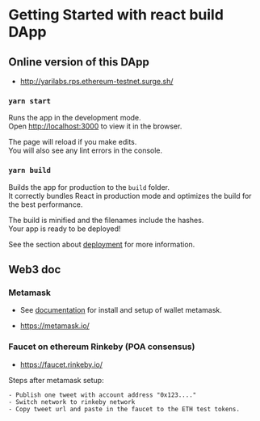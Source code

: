 # Getting Started with react build DApp

## Online version of this DApp

- <http://yarilabs.rps.ethereum-testnet.surge.sh/>

### `yarn start`

Runs the app in the development mode.\
Open [http://localhost:3000](http://localhost:3000) to view it in the browser.

The page will reload if you make edits.\
You will also see any lint errors in the console.

### `yarn build`

Builds the app for production to the `build` folder.\
It correctly bundles React in production mode and optimizes the build for the best performance.

The build is minified and the filenames include the hashes.\
Your app is ready to be deployed!

See the section about [deployment](https://facebook.github.io/create-react-app/docs/deployment) for more information.

## Web3 doc

### Metamask

- See [documentation](https://metamask.io/faqs/) for install and setup of wallet metamask.

- <https://metamask.io/>

### Faucet on ethereum Rinkeby (POA consensus)

- <https://faucet.rinkeby.io/>

Steps after metamask setup:

    - Publish one tweet with account address "0x123...."
    - Switch network to rinkeby network
    - Copy tweet url and paste in the faucet to the ETH test tokens.
